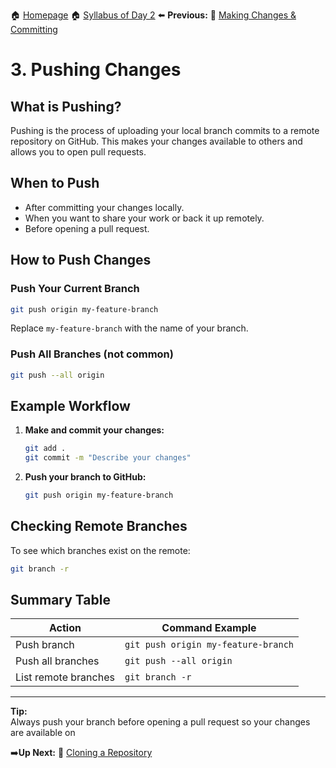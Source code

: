 🏠 [Homepage](../README.md)
🏠 [Syllabus of Day 2](./2-1-intro.md)
⬅️ **Previous:** 📝 [Making Changes & Committing](./2-3-making-changes.md)


# 3. Pushing Changes

## What is Pushing?

Pushing is the process of uploading your local branch commits to a remote repository on GitHub. This makes your changes available to others and allows you to open pull requests.

## When to Push

- After committing your changes locally.
- When you want to share your work or back it up remotely.
- Before opening a pull request.

## How to Push Changes

### Push Your Current Branch

```sh
git push origin my-feature-branch
```
Replace `my-feature-branch` with the name of your branch.

### Push All Branches (not common)

```sh
git push --all origin
```

## Example Workflow

1. **Make and commit your changes:**
   ```sh
   git add .
   git commit -m "Describe your changes"
   ```

2. **Push your branch to GitHub:**
   ```sh
   git push origin my-feature-branch
   ```

## Checking Remote Branches

To see which branches exist on the remote:

```sh
git branch -r
```

## Summary Table

| Action            | Command Example                        |
|-------------------|----------------------------------------|
| Push branch       | `git push origin my-feature-branch`    |
| Push all branches | `git push --all origin`                |
| List remote branches | `git branch -r`                     |

---

**Tip:**  
Always push your branch before opening a pull request so your changes are available on

➡️**Up Next:** 🔄 [Cloning a Repository](./2-5-cloning.md)